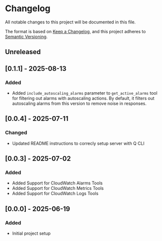 # Changelog

All notable changes to this project will be documented in this file.

The format is based on [Keep a Changelog](https://keepachangelog.com/en/1.0.0/),
and this project adheres to [Semantic Versioning](https://semver.org/spec/v2.0.0.html).

## Unreleased
## [0.1.1] - 2025-08-13

### Added

- Added `include_autoscaling_alarms` parameter to `get_active_alarms` tool for filtering out alarms with autoscaling actions. By default, it filters out autoscaling alarms from this version to remove noise in responses.

## [0.0.4] - 2025-07-11

### Changed

- Updated README instructions to correcly setup server with Q CLI

## [0.0.3] - 2025-07-02

### Added

- Added Support for CloudWatch Alarms Tools
- Added Support for CloudWatch Metrics Tools
- Added Support for CloudWatch Logs Tools

## [0.0.0] - 2025-06-19

### Added

- Initial project setup
